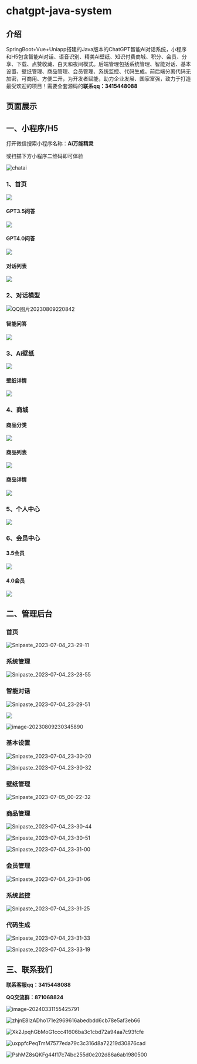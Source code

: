 # chatgpt-java-system

## 介绍
SpringBoot+Vue+Uniapp搭建的Java版本的ChatGPT智能Ai对话系统，小程序和H5包含智能Ai对话、语音识别、精美Ai壁纸、知识付费商城、积分、会员、分享、下载、点赞收藏、白天和夜间模式。后端管理包括系统管理、智能对话、基本设置、壁纸管理、商品管理、会员管理、系统监控、代码生成。前后端分离代码无加密，可商用、方便二开，为开发者赋能，助力企业发展、国家富强，致力于打造最受欢迎的项目！需要全套源码的**联系qq：3415448088**

##  页面展示

## 一、小程序/H5

打开微信搜索小程序名称：**Ai万能精灵**

或扫描下方小程序二维码即可体验

![chatai](README.assets/chatai.jpg)

### 1、首页

![](README.assets/QQ图片20230809220914.jpg)

#### GPT3.5问答

![](README.assets/QQ图片20230809235534-169159657916319.jpg)

#### GPT4.0问答

![](README.assets/QQ图片20230809220805-169159663763026.jpg)

#### 对话列表

![](README.assets/QQ图片20230809221221.jpg)

### 2、对话模型

![QQ图片20230809220842](README.assets/QQ图片20230809220842.jpg)

#### 智能问答

![](README.assets/QQ图片20230809221455.jpg)

### 3、Ai壁纸

![](README.assets/QQ图片20230809220846.jpg)

#### 壁纸详情

![](README.assets/QQ图片20230809221603.jpg)

### 4、商城

#### 商品分类

![](README.assets/QQ图片20230809220850.jpg)

#### 商品列表

![](README.assets/QQ图片20230809220853.jpg)

#### 商品详情

![](README.assets/QQ图片20230809220857.jpg)



### 5、个人中心

![](README.assets/QQ图片20230809220900.jpg)



### 6、会员中心

#### 3.5会员

![](README.assets/QQ图片20230809220903.jpg)

#### 4.0会员

![](README.assets/QQ图片20230809222254.jpg)

## 二、管理后台

### 首页

![Snipaste_2023-07-04_23-29-11](README.assets/Snipaste_2023-07-04_23-29-11.jpg)

### 系统管理

![Snipaste_2023-07-04_23-28-55](README.assets/Snipaste_2023-07-04_23-28-55.jpg)

### 智能对话

![Snipaste_2023-07-04_23-29-51](README.assets/Snipaste_2023-07-04_23-29-51.jpg)

![](README.assets/image-20230809230249954-169159337228114.png)

![image-20230809230345890](README.assets/image-20230809230345890-169159342750616.png)

### 基本设置

![Snipaste_2023-07-04_23-30-20](README.assets/Snipaste_2023-07-04_23-30-20.jpg)

![Snipaste_2023-07-04_23-30-32](README.assets/Snipaste_2023-07-04_23-30-32.jpg)

### 壁纸管理

![Snipaste_2023-07-05_00-22-32](README.assets/Snipaste_2023-07-05_00-22-32.jpg)

### 商品管理

![Snipaste_2023-07-04_23-30-44](README.assets/Snipaste_2023-07-04_23-30-44.jpg)

![Snipaste_2023-07-04_23-30-51](README.assets/Snipaste_2023-07-04_23-30-51.jpg)

![Snipaste_2023-07-04_23-31-00](README.assets/Snipaste_2023-07-04_23-31-00.jpg)

### 会员管理

![Snipaste_2023-07-04_23-31-06](README.assets/Snipaste_2023-07-04_23-31-06.jpg)

### 系统监控

![Snipaste_2023-07-04_23-31-25](README.assets/Snipaste_2023-07-04_23-31-25.jpg)

### 代码生成

![Snipaste_2023-07-04_23-31-33](README.assets/Snipaste_2023-07-04_23-31-33.jpg)

![Snipaste_2023-07-04_23-33-19](README.assets/Snipaste_2023-07-04_23-33-19.jpg)

## 三、联系我们

**联系客服qq：3415448088**

**QQ交流群：871068824**

![image-20240331155425791](README.assets/image-20240331155425791.png)











![zhjnE8IzADho171e2969616abedbdd6cb78e5af3eb66](README.assets/zhjnE8IzADho171e2969616abedbdd6cb78e5af3eb66.jpg)



![Xk2JpqhGbMoG1ccc41606ba3c1cbd72a94aa7c93fcfe](README.assets/Xk2JpqhGbMoG1ccc41606ba3c1cbd72a94aa7c93fcfe.jpg)

![uxppfcPeqTmM7577eda79c3c316d8a72219d30876cad](https://xiebiao-img.oss-cn-hangzhou.aliyuncs.com/img/202307310051317.jpg)

![PshMZ8sQKFg44f17c74bc255d0e202d86a6ab1980500](README.assets/PshMZ8sQKFg44f17c74bc255d0e202d86a6ab1980500.jpg)
